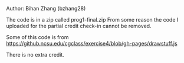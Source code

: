 Author: Bihan Zhang (bzhang28)

The code is in a zip called prog1-final.zip
From some reason the code I uploaded for the partial credit check-in cannot be removed. 


Some of this code is from https://github.ncsu.edu/cgclass/exercise4/blob/gh-pages/drawstuff.js

There is no extra credit.
